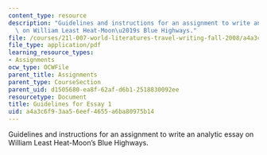 ```yaml
---
content_type: resource
description: "Guidelines and instructions for an assignment to write an analytic essay\
  \ on William Least Heat-Moon\u2019s Blue Highways."
file: /courses/21l-007-world-literatures-travel-writing-fall-2008/a4a3c6f93aa56eef4655a6ba80975b14_essay_guidelines.pdf
file_type: application/pdf
learning_resource_types:
- Assignments
ocw_type: OCWFile
parent_title: Assignments
parent_type: CourseSection
parent_uid: d1505680-ea8f-62af-d6b1-2518830092ee
resourcetype: Document
title: Guidelines for Essay 1
uid: a4a3c6f9-3aa5-6eef-4655-a6ba80975b14
---
```

Guidelines and instructions for an assignment to write an analytic essay on William Least Heat-Moon’s Blue Highways.

